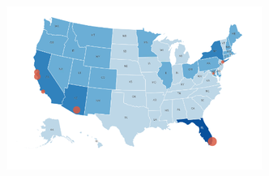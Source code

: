 ![Map demo with state labels](https://github.com/jamesperi/demo-map/blob/master/assets/demo-map.png)
